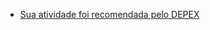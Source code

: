 

- [Sua atividade foi recomendada pelo DEPEX](https://mail.google.com/mail/u/0/#inbox/FMfcgzGsmNWwHSMBmBqPDxvRlkrFMnNt)
